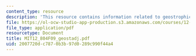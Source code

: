 ```yaml
---
content_type: resource
description: 'This resource contains information related to geostrophic adjustment. '
file: https://ol-ocw-studio-app-production.s3.amazonaws.com/courses/12-804-large-scale-flow-dynamics-lab-fall-2009/2007720dc7870b3b97d0289c990f44a4_MIT12_804F09_geostadj.pdf
file_type: application/pdf
resourcetype: Document
title: MIT12_804F09_geostadj.pdf
uid: 2007720d-c787-0b3b-97d0-289c990f44a4
---
```

